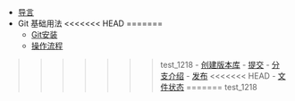- [导言](/devops/git/README.md)
- Git 基础用法
<<<<<<< HEAD
=======
    - [Git安装](/devops/git/安装.md)
    - [操作流程](/devops/git/操作流程.md)
>>>>>>> test_1218
    - [创建版本库](/devops/git/创建版本库.md)
    - [提交](/devops/git/提交.md)
    - [分支介绍](/devops/git/分支介绍.md)
    - [发布](/devops/git/发布.md)
<<<<<<< HEAD
    - [文件状态](/devops/git/文件状态.md)
=======
>>>>>>> test_1218

